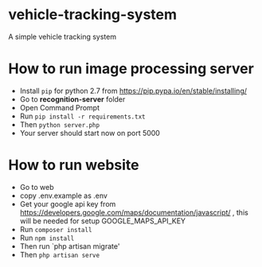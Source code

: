 # vehicle-tracking-system
A simple vehicle tracking system

# How to run image processing server
- Install `pip` for python 2.7 from https://pip.pypa.io/en/stable/installing/
- Go to **recognition-server** folder
- Open Command Prompt
- Run `pip install -r requirements.txt`
- Then `python server.php`
- Your server should start now on port 5000

# How to run website
- Go to web
- copy .env.example as .env
- Get your google api key from https://developers.google.com/maps/documentation/javascript/ , this will be needed for setup GOOGLE_MAPS_API_KEY
- Run `composer install`
- Run `npm install`
- Then run `php artisan migrate'
- Then `php artisan serve`